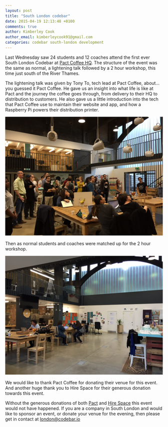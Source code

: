 ```yaml
---
layout: post
title: "South London codebar"
date: 2015-04-19 12:13:48 +0100
comments: true
author: Kimberley Cook
author_email: kimberleycook91@gmail.com
categories: codebar south-london development
---
```


Last Wednesday saw 24 students and 12 coaches attend the first ever South London Codebar at [Pact Coffee HQ](https://www.pactcoffee.com). The structure of the event was the same as normal, a lightening talk followed by a 2 hour workshop, this time just south of the River Thames.

The lightening talk was given by Tony To, tech lead at Pact Coffee, about... you guessed it Pact Coffee. He gave us an insight into what life is like at Pact and the journey the coffee goes through, from delivery to their HQ to distribution to customers. He also gave us a little introduction into the tech that Pact Coffee use to maintain their website and app, and how a Raspberry Pi powers their distribution printer.

[![Tony To](/images/tony-sl-talk.jpg)]()

Then as normal students and coaches were matched up for the 2 hour workshop.

[![Pact Coffee](/images/pact-coffee.jpg)]() 

We would like to thank Pact Coffee for donating their venue for this event. And another huge thank you to Hire Space for their generous donation towards this event.

Without the generous donations of both [Pact](https://www.pactcoffee.com) and [Hire Space](https://hirespace.com/?gclid=Cj0KEQjwpM2pBRChsZCzm_CU0t4BEiQAxDVFmoVdg-3OBbHcEDkZkhINZ3SCBMt8xS7BmhOrN7XINaQaAj3Y8P8HAQ) this event would not have happened. If you are a company in South London and would like to sponsor an event, or donate your venue for the evening, then please get in contact at london@codebar.io

